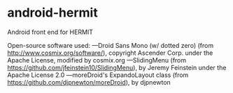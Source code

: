 android-hermit
==============

Android front end for HERMIT

Open-source software used:
—Droid Sans Mono (w/ dotted zero) (from http://www.cosmix.org/software/), copyright Ascender Corp. under the Apache License, modified by cosmix.org
—SlidingMenu (from https://github.com/jfeinstein10/SlidingMenu), by Jeremy Feinstein under the Apache License 2.0
—moreDroid's ExpandoLayout class (from https://github.com/djpnewton/moreDroid), by djpnewton